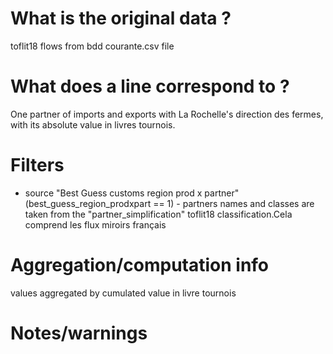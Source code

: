 # What is the original data ?

toflit18 flows from bdd courante.csv file

# What does a line correspond to ?

One partner of imports and exports with La Rochelle's direction des fermes, with its absolute value in livres tournois.

# Filters

- source "Best Guess customs region prod x partner" (best_guess_region_prodxpart == 1) - partners names and classes are taken from the "partner_simplification" toflit18 classification.Cela comprend les flux miroirs français

# Aggregation/computation info

values aggregated by cumulated value in livre tournois

# Notes/warnings



